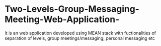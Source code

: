 # Two-Levels-Group-Messaging-Meeting-Web-Application-
It is an web application developed using MEAN stack with fuctionalities of separation of levels, group meetings/messaging, personal messaging etc
